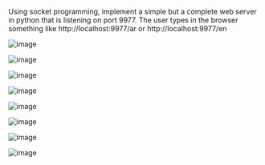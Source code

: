 Using socket programming, implement a simple but a complete web server in  python that is listening on port 9977. The user types in the browser something like
http://localhost:9977/ar or http://localhost:9977/en

![image](https://github.com/jenin144/WEB-SERVER-in-python-/assets/151941064/2b180d23-ddbb-4a1e-9dcc-04acaa3dd6a4)

![image](https://github.com/jenin144/WEB-SERVER-in-python-/assets/151941064/18c6ffff-a280-4005-a196-2cb603c5021b)


![image](https://github.com/jenin144/WEB-SERVER-in-python-/assets/151941064/958a9974-d00f-41df-b0b2-d49a79564856)


![image](https://github.com/jenin144/WEB-SERVER-in-python-/assets/151941064/cc02edab-174c-48e3-89be-08d1c85c9f9c)


![image](https://github.com/jenin144/WEB-SERVER-in-python-/assets/151941064/b2a036b4-d63b-4acf-8eec-ebd5a5a47a52)

![image](https://github.com/jenin144/WEB-SERVER-in-python-/assets/151941064/b8099f90-da21-4604-87ae-623ccb357c17)


![image](https://github.com/jenin144/WEB-SERVER-in-python-/assets/151941064/b0dd112c-3558-48ee-91b7-fe31acaa3df4)

![image](https://github.com/jenin144/WEB-SERVER-in-python-/assets/151941064/ec234434-6ed8-4d73-8c5a-a3bbb3f1d78c)



